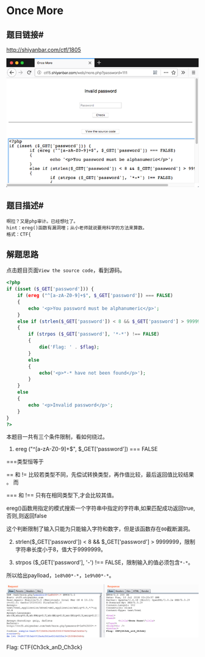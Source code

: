 # Once More

## 题目链接#

http://shiyanbar.com/ctf/1805

![](images/2021-06-02-23-11-30.png)

## 题目描述#

```
啊拉？又是php审计。已经想吐了。
hint：ereg()函数有漏洞哩；从小老师就说要用科学的方法来算数。
格式：CTF{
```

## 解题思路

点击题目页面`View the source code`，看到源码。

```php
<?php
if (isset ($_GET['password'])) {
	if (ereg ("^[a-zA-Z0-9]+$", $_GET['password']) === FALSE)
	{
		echo '<p>You password must be alphanumeric</p>';
	}
	else if (strlen($_GET['password']) < 8 && $_GET['password'] > 9999999)
	{
		if (strpos ($_GET['password'], '*-*') !== FALSE)
		{
			die('Flag: ' . $flag);
		}
		else
		{
			echo('<p>*-* have not been found</p>');
		}
	}
	else
	{
		echo '<p>Invalid password</p>';
	}
}
?>
```

本题目一共有三个条件限制，看如何绕过。

1. ereg ("^[a-zA-Z0-9]+$", $_GET['password']) === FALSE

===类型恒等于

== 和 != 比较若类型不同，先偿试转换类型，再作值比较，最后返回值比较结果 。
而

=== 和 !== 只有在相同类型下,才会比较其值。

ereg()函数用指定的模式搜索一个字符串中指定的字符串,如果匹配成功返回true,否则,则返回false

这个判断限制了输入只能为只能输入字符和数字，但是该函数存在`00`截断漏洞。
 
2. strlen($_GET['password']) < 8 && $_GET['password'] > 9999999，限制字符串长度小于8，值大于9999999。

3. strpos ($_GET['password'], '*-*') !== FALSE，限制输入的值必须包含`*-*`。

所以给出paylload，`1e8%00*-*`，`1e9%00*-*`。

![](images/2021-06-02-23-14-02.png)

Flag: CTF{Ch3ck_anD_Ch3ck}